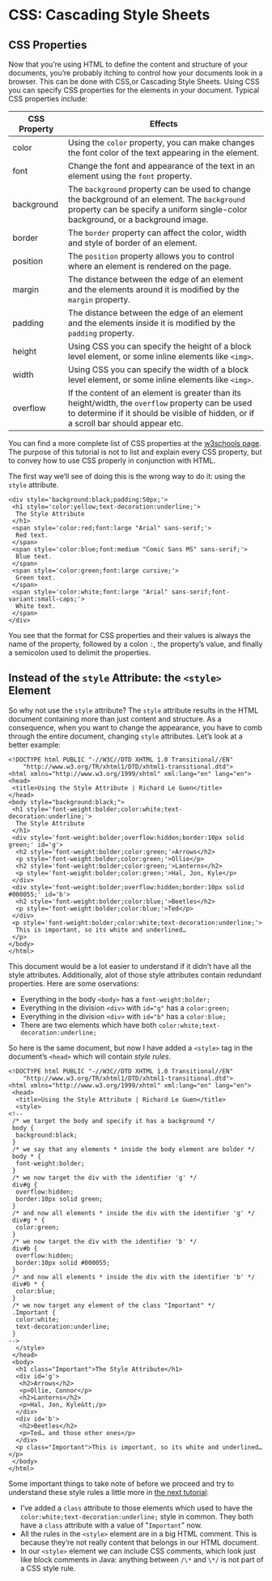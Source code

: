 CSS: Cascading Style Sheets
===========================

CSS Properties
--------------

Now that you’re using HTML to define the content and structure of your documents, you’re probably itching to control how your documents look in a browser. This can be done with CSS,or Cascading Style Sheets. Using CSS you can specify CSS properties for the elements in your document. Typical CSS properties include:

|CSS Property|Effects|
|--- |--- |
|color|Using the `color` property, you can make changes the font color of the text appearing in the element.|
|font|Change the font and appearance of the text in an element using the `font` property.|
|background|The `background` property can be used to change the background of an element. The `background` property can be specify a uniform single-color background, or a background image.|
|border|The `border` property can affect the color, width and style of border of an element.|
|position|The `position` property allows you to control where an element is rendered on the page.|
|margin|The distance between the edge of an element and the elements around it is modified by the `margin` property.|
|padding|The distance between the edge of an element and the elements inside it is modified by the `padding` property.|
|height|Using CSS you can specify the height of a block level element, or some inline elements like `<img>`.|
|width|Using CSS you can specify the width of a block level element, or some inline elements like `<img>`.|
|overflow|If the content of an element is greater than its height/width, the `overflow` property can be used to determine if it should be visible of hidden, or if a scroll bar should appear etc.|


You can find a more complete list of CSS properties at the [w3schools page](https://www.w3schools.com/cssref/). The purpose of this tutorial is not to list and explain every CSS property, but to convey how to use CSS properly in conjunction with HTML.

The first way we’ll see of doing this is the wrong way to do it: using the `style` attribute.

    <div style='background:black;padding:50px;'>
     <h1 style='color:yellow;text-decoration:underline;'>
      The Style Attribute
     </h1>
     <span style='color:red;font:large "Arial" sans-serif;'>
      Red text.
     </span>
     <span style='color:blue;font:medium "Comic Sans MS" sans-serif;'>
      Blue text.
     </span>
     <span style='color:green;font:large cursive;'>
      Green text.
     </span>
     <span style='color:white;font:large "Arial" sans-serif;font-variant:small-caps;'>
      White text.
     </span>
    </div>

You see that the format for CSS properties and their values is always the name of the property, followed by a colon `:`, the property’s value, and finally a semicolon used to delimit the properties.

Instead of the `style` Attribute: the `<style>` Element
-----------------------------------------------------

So why not use the `style` attribute? The `style` attribute results in the HTML document containing more than just content and structure. As a consequence, when you want to change the appearance, you have to comb through the entire document, changing `style` attributes. Let’s look at a better example:

    <!DOCTYPE html PUBLIC "-//W3C//DTD XHTML 1.0 Transitional//EN"
        "http://www.w3.org/TR/xhtml1/DTD/xhtml1-transitional.dtd">
    <html xmlns="http://www.w3.org/1999/xhtml" xml:lang="en" lang="en">
    <head>
     <title>Using the Style Attribute | Richard Le Guen</title>
    </head>
    <body style="background:black;">
     <h1 style='font-weight:bolder;color:white;text-decoration:underline;'>
      The Style Attribute
     </h1>
     <div style='font-weight:bolder;overflow:hidden;border:10px solid green;' id='g'>
      <h2 style='font-weight:bolder;color:green;'>Arrows</h2>
      <p style='font-weight:bolder;color:green;'>Ollie</p>
      <h2 style='font-weight:bolder;color:green;'>Lanterns</h2>
      <p style='font-weight:bolder;color:green;'>Hal, Jon, Kyle</p>
     </div>
     <div style='font-weight:bolder;overflow:hidden;border:10px solid #000055;' id='b'>
      <h2 style='font-weight:bolder;color:blue;'>Beetles</h2>
      <p style='font-weight:bolder;color:blue;'>Ted</p>
     </div>
     <p style='font-weight:bolder;color:white;text-decoration:underline;'>
      This is important, so its white and underlined…
     </p>
    </body>
    </html>

This document would be a lot easier to understand if it didn’t have all the style attributes. Additionally, alot of those style attributes contain redundant properties. Here are some oservations:

*   Everything in the body `<body>` has a `font-weight:bolder;`
*   Everything in the division `<div>` with `id="g"` has a `color:green;`
*   Everything in the division `<div>` with `id="b"` has a `color:blue;`
*   There are two elements which have both `color:white;text-decoration:underline;`

So here is the same document, but now I have added a `<style>` tag in the document’s `<head>` which will contain _style rules_.

    <!DOCTYPE html PUBLIC "-//W3C//DTD XHTML 1.0 Transitional//EN"
        "http://www.w3.org/TR/xhtml1/DTD/xhtml1-transitional.dtd">
    <html xmlns="http://www.w3.org/1999/xhtml" xml:lang="en" lang="en">
     <head>
      <title>Using the Style Attribute | Richard Le Guen</title>
      <style>
    <!--
     /* we target the body and specify it has a background */
     body {
      background:black;
     }
     /* we say that any elements * inside the body element are bolder */
     body * {
      font-weight:bolder;
     }
     /* we now target the div with the identifier 'g' */
     div#g {
      overflow:hidden;
      border:10px solid green;
     }
     /* and now all elements * inside the div with the identifier 'g' */
     div#g * {
      color:green;
     }
     /* we now target the div with the identifier 'b' */
     div#b {
      overflow:hidden;
      border:10px solid #000055;
     }
     /* and now all elements * inside the div with the identifier 'b' */
     div#b * {
      color:blue;
     }
     /* we now target any element of the class "Important" */
     .Important {
      color:white;
      text-decoration:underline;
     }
    -->
      </style>
     </head>
     <body>
      <h1 class="Important">The Style Attribute</h1>
      <div id='g'>
       <h2>Arrows</h2>
       <p>Ollie, Connor</p>
       <h2>Lanterns</h2>
       <p>Hal, Jon, Kyle&tt;/p>
      </div>
      <div id='b'>
       <h2>Beetles</h2>
       <p>Ted… and those other ones</p>
      </div>
      <p class="Important">This is important, so its white and underlined…</p>
     </body>
    </html>

Some important things to take note of before we proceed and try to understand these style rules a little more in [the next tutorial](tut-04.css-rules.md):

*   I’ve added a `class` attribute to those elements which used to have the `color:white;text-decoration:underline;` style in common. They both have a `class` attribute with a value of "`Important`" now.
*   All the rules in the `<style>` element are in a big HTML comment. This is because they’re not really content that belongs in our HTML document.
*   In our `<style>` element we can include CSS comments, which look just like block comments in Java: anything between `/\*` and `\*/` is not part of a CSS style rule.
